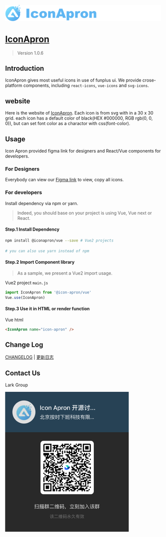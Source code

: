 ![IconApron](https://github.com/offontime/IconApron/raw/master/assets/images/github-logo.png)
# [IconApron](https://iconapron.offontime.com)

> Version 1.0.6

## Introduction
IconApron gives most useful icons in use of funplus ui. We provide crose-platform components, including `react-icons`, `vue-icons` and `svg-icons`. 

## website
Here is the website of [IconApron](https://icon.apron.design). Each icon is from svg with in a 30 x 30 grid. each icon has a default color of black(HEX #000000, RGB rgb(0, 0, 0)), but can set font color as a charactor with css(font-color).

## Usage
Icon Apron provided figma link for designers and React/Vue components for developers.

### For Designers
Everybody can view our [Figma link](https://www.figma.com/file/dWeZkVJM2ORioY2w1YTTvB/Icon-Apron?node-id=12%3A1603) to view, copy all icons.

### For developers
Install dependency via npm or yarn.

> Indeed, you should base on your project is using Vue, Vue next or React.

#### Step.1 Install Dependency
```bash
npm install @iconapron/vue --save # Vue2 projects

# you can also use yarn instead of npm
```

#### Step.2 Import Component library
> As a sample, we present a Vue2 import usage.

Vue2 project `main.js`
```javascript
import IconApron from '@icon-apron/vue'
Vue.use(IconApron)
```

#### Step.3 Use it in HTML or render function

Vue html
```html
<IconApron name="icon-apron" />
```

## Change Log

[CHANGELOG](https://github.com/offontime/IconApron/blob/master/CHANGELOG.md) | [更新日志](https://github.com/offontime/IconApron/blob/master/CHANGELOG.zh-cn.md)

## Contact Us
Lark Group

<img src="https://github.com/offontime/IconApron/raw/master/assets/images/lark-group-qr.png" width="400px" />

